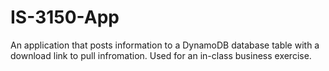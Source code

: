 # IS-3150-App

An application that posts information to a DynamoDB database table with a download link to pull infromation. Used for an in-class business exercise.
